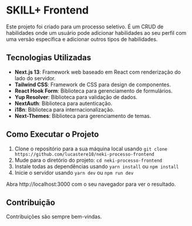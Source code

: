 # SKILL+ Frontend

Este projeto foi criado para um processo seletivo. É um CRUD de habilidades onde um usuário pode adicionar habilidades ao seu perfil com uma versão específica e adicionar outros tipos de habilidades.

## Tecnologias Utilizadas

- **Next.js 13**: Framework web baseado em React com renderização do lado do servidor.
- **Tailwind CSS**: Framework de CSS para design de componentes.
- **React Hook Form**: Biblioteca para gerenciamento de formulários.
- **Yup Resolver**: Biblioteca para validação de dados.
- **NextAuth**: Biblioteca para autenticação.
- **i18n**: Biblioteca para internacionalização.
- **Next-Themes**: Biblioteca para gerenciamento de temas.

## Como Executar o Projeto

1. Clone o repositório para a sua máquina local usando `git clone https://github.com/lucastere10/neki-processo-frontend`
2. Mude para o diretório do projeto: `cd neki-processo-frontend`
3. Instale todas as dependências usando `yarn install` ou `npm install`
4. Inicie o servidor usando `yarn dev` ou `npm run dev`

Abra http://localhost:3000 com o seu navegador para ver o resultado.

## Contribuição

Contribuições são sempre bem-vindas.
